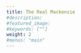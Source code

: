 ```yaml
---
title: The Real Mackenzie
#description: 
#featured_image: 
#keywords: [""]
weight: 2
#menus: "main"
---
```

